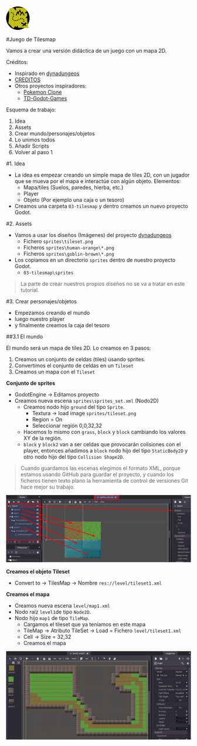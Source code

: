 
![logo](../../games/03-tilesmap/icon.png)

#Juego de Tilesmap

Vamos a crear una versión didáctica de un juego con un mapa 2D.

Créditos:

* Inspirado en [dynadungeos](https://github.com/akien-mga/dynadungeons)
* [CREDITOS](./CREDITS.txt)
* Otros proyectos inspiradores:
    * [Pokemon Clone](https://github.com/MarianoGnu/Pokemon-Tutorials)
    * [TD-Godot-Games](https://github.com/TutorialDoctor/TD-Godot-Games)

Esquema de trabajo:

1. Idea
2. Assets
3. Crear mundo/personajes/objetos
4. Lo unimos todos
5. Añadir Scripts
6. Volver al paso 1

#1. Idea

* La idea es empezar creando un simple mapa de tiles 2D, con un jugador que
se mueva por el mapa e interactúe con algún objeto. Elementos:
    * Mapa/tiles (Suelos, paredes, hierba, etc.)
    * Player
    * Objeto (Por ejemplo una caja o un tesoro)
* Creamos una carpeta `03-tilesmap` y dentro creamos un nuevo proyecto Godot.

#2. Assets

* Vamos a usar los diseños (Imágenes) del proyecto [dynadungeos](https://github.com/akien-mga/dynadungeons)
	* Fichero `sprites\tileset.png`
	* Ficheros `sprites\human-orange\*.png`
	* Ficheros `sprites\goblin-brown\*.png`
* Los copiamos en un directorio `sprites` dentro de nuestro proyecto Godot.
    * `03-tilesmap\sprites`

> La parte de crear nuestros propios diseños no se va a tratar en este tutorial.

#3. Crear personajes/objetos

* Empezamos creando el mundo
* luego nuestro player
* y finalmente creamos la caja del tesoro

##3.1 El mundo

El mundo será un mapa de tiles 2D. Lo creamos en 3 pasos:
1. Creamos un conjunto de celdas (tiles) usando sprites.
2. Convertimos el conjunto de celdas en un `Tileset`
3. Creamos un mapa con el `Tileset`

**Conjunto de sprites**

* GodotEngine -> Editamos proyecto
* Creamos nueva escena `sprites\sprites_set.xml` (Nodo2D)
    * Creamos nodo hijo `ground` del tipo `Sprite`.
        * Textura -> load image `sprites/tileset.png`
        * Region = On
        * Seleccionar región 0,0,32,32
    * Hacemos lo mismo con `grass`, `block` y `block` cambiando los valores XY de la región.
    * `block` y `block2` van a ser celdas que provocarán colisiones con el player, entonces
    añadimos a `block` nodo hijo del tipo `StaticBody2D` y otro nodo hijo del tipo 
    `Collision Shape2D`.

> Cuando guardamos las escenas elegimos el formato XML, porque estamos usando 
GitHub para guardar el proyecto, y cuando los ficheros tienen texto plano
la herramienta de control de versiones Git hace mejor su trabajo.

![scene_sprites_set](./files/scene_sprites_set.png)

**Creamos el objeto Tileset**

* Convert to -> TilesMap -> Nombre `res://level/tileset1.xml`

**Creamos el mapa**
* Creamos nueva escena `level/map1.xml` 
* Nodo raíz `level1`de tipo `Node2D`.
* Nodo hijo `map1` de tipo `TileMap`.
    * Cargamos el tileset que ya teníamos en este mapa
    * TileMap -> Atributo TileSet -> Load = Fichero `level/tileset1.xml`
    * Cell -> Size = 32,32
    * Creamos el mapa

![edit_map1](./files/edit_map1.png)

